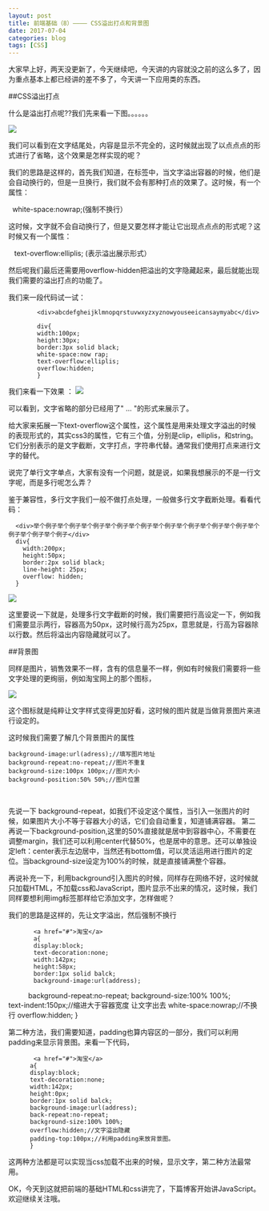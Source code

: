 ```yaml
---
layout: post
title: 前端基础（8）———— CSS溢出打点和背景图
date: 2017-07-04
categories: blog
tags: [CSS]
---
```


大家早上好，两天没更新了，今天继续吧，今天讲的内容就没之前的这么多了，因为重点基本上都已经讲的差不多了，今天讲一下应用类的东西。

##CSS溢出打点

什么是溢出打点呢??我们先来看一下图。。。。。。

<img src="http://os310ujuc.bkt.clouddn.com/code.PNG">

我们可以看到在文字结尾处，内容是显示不完全的，这时候就出现了以点点点的形式进行了省略，这个效果是怎样实现的呢？

我们的思路是这样的，首先我们知道，在标签中，当文字溢出容器的时候，他们是会自动换行的，但是一旦换行，我们就不会有那种打点的效果了。这时候，有一个属性：

    white-space:nowrap;(强制不换行）
    

这时候，文字就不会自动换行了，但是又要怎样才能让它出现点点点的形式呢？这时候又有一个属性：

    text-overflow:elliplis; (表示溢出展示形式）
    

然后呢我们最后还需要用overflow-hidden把溢出的文字隐藏起来，最后就能出现我们需要的溢出打点的功能了。

我们来一段代码试一试：

            <div>abcdefgheijklmnopqrstuvwxyzxyznowyouseeicansaymyabc</div>
          
            div{
            width:100px;
            height:30px;
            border:3px solid black;
            white-space:now rap;
            text-overflow:elliplis;
            overflow:hidden;
            }

我们来看一下效果 ：
<img src="http://os310ujuc.bkt.clouddn.com/overfolw.PNG">

可以看到，文字省略的部分已经用了" ... "的形式来展示了。

给大家来拓展一下text-overflow这个属性，这个属性是用来处理文字溢出的时候的表现形式的，其实css3的属性，它有三个值，分别是clip，elliplis，和string。
它们分别表示的是文字截断，文字打点，字符串代替。通常我们使用打点来进行文字的替代。

说完了单行文字单点，大家有没有一个问题，就是说，如果我想展示的不是一行文字呢，而是多行呢怎么弄？

鉴于兼容性，多行文字我们一般不做打点处理，一般做多行文字截断处理。看看代码：

      <div>举个例子举个例子举个例子举个例子举个例子举个例子举个例子举个例子举个例子举个例子举个例子举个例子</div>
      div{
        width:200px;
        height:50px;
        border:2px solid black;
        line-height: 25px;
        overflow: hidden;
      }

<img src="http://os310ujuc.bkt.clouddn.com/oththh.PNG">

这里要说一下就是，处理多行文字截断的时候，我们需要把行高设定一下，例如我们需要显示两行，容器高为50px，这时候行高为25px，意思就是，行高为容器除以行数。然后将溢出内容隐藏就可以了。

##背景图

同样是图片，销售效果不一样，含有的信息量不一样，例如有时候我们需要将一些文字处理的更绚丽，例如淘宝网上的那个图标，

<img src="http://os310ujuc.bkt.clouddn.com/tb.PNG">

这个图标就是纯粹让文字样式变得更加好看，这时候的图片就是当做背景图片来进行设定的。

这时候我们需要了解几个背景图片的属性


    background-image:url(adress);//填写图片地址
    background-repeat:no-repeat;//图片不重复
    background-size:100px 100px;//图片大小
    background-position:50% 50%;//图片位置
  
  
先说一下 background-repeat，如我们不设定这个属性，当引入一张图片的时候，如果图片大小不等于容器大小的话，它们会自动重复，知道铺满容器。
第二再说一下background-position,这里的50%直接就是居中到容器中心，不需要在调整margin，我们还可以利用center代替50%，也是居中的意思。还可以单独设定left：center表示左边居中，当然还有bottom值，可以灵活运用进行图片的定位。当background-size设定为100%的时候，就是直接铺满整个容器。

再说补充一下，利用background引入图片的时候，同样存在网络不好，这时候就只加载HTML，不加载css和JavaScript，图片显示不出来的情况，这时候，我们同样要想利用img标签那样给它添加文字，怎样做呢？

我们的思路是这样的，先让文字溢出，然后强制不换行

           <a href="#">淘宝</a>
           a{
           display:block;
           text-decoration:none;
           width:142px;
           height:58px;
           border:1px solid balck;
           background-image:url(address);
           background-repeat:no-repeat;
           background-size:100% 100%;            
           text-indent:150px;//缩进大于容器宽度 让文字出去 
           white-space:nowrap;//不换行
           overflow:hidden;
           }

第二种方法，我们需要知道，padding也算内容区的一部分，我们可以利用padding来显示背景图。来看一下代码，



           <a href="#">淘宝</a>
          a{
          display:block;
          text-decoration:none;
          width:142px;
          height:0px;
          border:1px solid balck;
          background-image:url(address);
          back-repeat:no-repeat;
          background-size:100% 100%;            
          overflow:hidden;//文字溢出隐藏
          padding-top:100px;//利用padding来放背景图。
          }   



这两种方法都是可以实现当css加载不出来的时候，显示文字，第二种方法最常用。

OK，今天到这就把前端的基础HTML和css讲完了，下篇博客开始讲JavaScript。欢迎继续关注哦。

    
    
    
    
 
    

